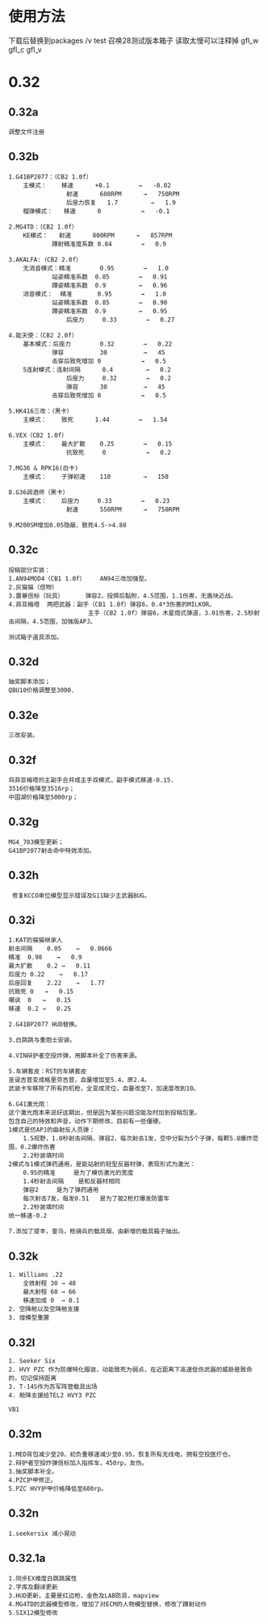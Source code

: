 # 使用方法
下载后替换到packages /v test 召唤28测试版本箱子 读取太慢可以注释掉 gfl_w gfl_c gfl_v

# 0.32

## 0.32a
	调整文件注册

## 0.32b
	1.G41BP2077：（CB2 1.0f）
		主模式：	移速		+0.1		→	-0.02
					射速		600RPM		→	750RPM
					后座力恢复	1.7			→	1.9
		榴弹模式：	移速		0			→ 	-0.1

	2.MG4TD：（CB2 1.0f）
		KE模式：	射速		800RPM		→	857RPM
				蹲射精准度系数	0.84		→	0.9

	3.AKALFA:（CB2 2.0f）
		无消音模式：精准		0.95		→	1.0
				站姿精准系数	0.85		→	0.91
				蹲姿精准系数	0.9			→	0.96
		消音模式：  精准		0.95		→	1.0
				站姿精准系数	0.85		→	0.90
				蹲姿精准系数	0.9			→	0.95
					后座力		0.33		→	0.27

	4.能天使：（CB2 2.0f）
		基本模式：后座力		0.32		→	0.22
				弹容			30			→	45
				击穿后致死增加	0			→	0.5
		5连射模式：连射间隔		0.4			→	0.2
					后座力		0.32		→	0.2
					弹容		30			→	45
				击穿后致死增加	0			→	0.5

	5.HK416三改：（黑卡）
		主模式：	致死		1.44		→	1.54

	6.VEX（CB2 1.0f）	
		主模式：	最大扩散	0.25		→	0.15
					抗致死		0			→	0.2

	7.MG36 & RPK16(白卡)
		主模式：	子弹初速	110			→ 	150

	8.G36调酒师（黑卡）
		主模式：	后座力		0.33		→	0.23
					射速		550RPM		→	750RPM

	9.M200SM增加0.05隐蔽、致死4.5->4.88

## 0.32c
	投稿部分实装：
	1.AN94MOD4（CB1 1.0f）	AN94三改加强型。
	2.灰猫猫（信物）	
	3.雷暴信标（玩具）		弹容2，投掷后黏附，4.5范围，1.1伤害，无盾块近战。
	4.菲亚梅塔	两把武器：副手（CB1 1.0f）弹容6，0.4*3伤害的MILKOR。
						  主手（CB2 1.0f）弹容6，木星炮式弹道，3.01伤害，2.5秒射击间隔，4.5范围，加强版APJ。

	测试箱子道具添加。

## 0.32d
	抽奖脚本添加；
	QBU10价格调整至3000.

## 0.32e
	三改安装。

## 0.32f
	将菲亚梅塔的主副手合并成主手双模式，副手模式移速-0.15.
	3516价格降至3516rp；
	中国湖价格降至5000rp；

## 0.32g
	MG4_703模型更新；
	G41BP2077射击命中特效添加。

## 0.32h
	 修复KCCO单位模型显示错误及G11缺少主武器BUG。

## 0.32i
	1.KAT的猫猫继承人
	射击间隔	0.05	→	0.0666
	精准	0.98	→	0.9
	最大扩散	0.2	→	0.11
	后座力	0.22	→	0.17
	后座回复	2.22	→	1.77
	抗致死	0	→	0.15
	嘲讽	0	→	0.15
	移速	0.2	→	0.25

	2.G41BP2077 HUD替换。

	3.白跳跳与重炮士安装。
	
	4.VIN辩护者空投炸弹，用脚本补全了伤害来源。

	5.车辆套皮：RST的车辆套皮
	圣诞吉普变成格里芬吉普，血量增加至5.4，原2.4。
	武装卡车移除了所有的机枪，全变成灵位，血量改至7，加速度改到10。

	6.G41激光炮：
	这个激光炮本来说好这期出，但是因为某些问题没能及时加到投稿包里。
	包含自己的特效和声音，动作下期修改，目前有一些僵硬。
	1模式是仿APJ的曲射反人员弹：
		1.5视野，1.0秒射击间隔，弹容2，每次射击1发，空中分裂为5个子弹，每颗5.8爆炸范围，0.2爆炸伤害
		2.2秒装填时间
	2模式与1模式弹药通用，是能站射的轻型反器材弹，表现形式为激光：
		0.95的精准    	是为了模仿激光的宽度
		1.4秒射击间隔	是和反器材相同
		弹容2		是为了弹药通用
		每次射击7发，每发0.51	是为了能2枪打爆发防雷车
		2.2秒装填时间
	统一移速-0.2

	7.添加了提丰，奎乌，枪骑兵的载具烟，由新增的载具箱子抽出。


## 0.32k
	1. Williams .22 
		全效射程 30 → 48
		最大射程 60 → 66
		移速加成 0  → 0.1
	2. 空降舱以及空降舱支援
	3. 煌模型重置

## 0.32l
	1. Seeker Six
	2. HVY PZC 作为防爆特化服装，动能致死为弱点，在近距离下高速低伤武器的威胁是致命的，切记保持距离
	3. T-14S作为苏军阵营载具出场
	4. 舱降支援给TEL2 HVY3 PZC
	
	VB1

## 0.32m
	1.MED背包减少至20，初负重移速减少至0.95，恢复所有无线电，拥有空投医疗仓。
	2.辩护者空投炸弹信标加入指挥车，450rp，友伤。
	3.抽奖脚本补全。
	4.PZC护甲修正。
	5.PZC HVY护甲价格降低至600rp。
		
## 0.32n
	1.seekersix 减小晃动

## 0.32.1a
	1.同步EX难度白跳跳属性
	2.字库及翻译更新
	3.HUD更新，主要是红边枪，金色及LAB防具，mapview
	4.MG4TD的武器模型修改，增加了对ECM的人物模型替换，修改了蹲射动作
	5.SIX12模型修改
